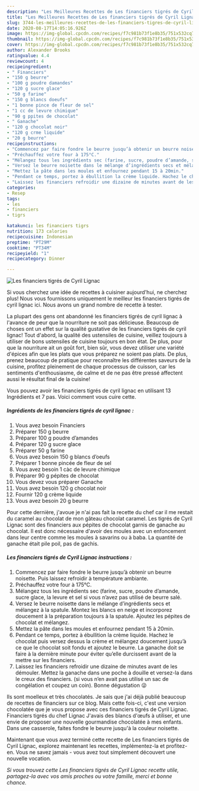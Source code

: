 ```yaml
---
description: "Les Meilleures Recettes de Les financiers tigrés de Cyril Lignac"
title: "Les Meilleures Recettes de Les financiers tigrés de Cyril Lignac"
slug: 3744-les-meilleures-recettes-de-les-financiers-tigres-de-cyril-lignac
date: 2020-08-17T14:05:16.926Z
image: https://img-global.cpcdn.com/recipes/f7c981b73f1e8b35/751x532cq70/les-financiers-tigres-de-cyril-lignac-photo-principale-de-la-recette.jpg
thumbnail: https://img-global.cpcdn.com/recipes/f7c981b73f1e8b35/751x532cq70/les-financiers-tigres-de-cyril-lignac-photo-principale-de-la-recette.jpg
cover: https://img-global.cpcdn.com/recipes/f7c981b73f1e8b35/751x532cq70/les-financiers-tigres-de-cyril-lignac-photo-principale-de-la-recette.jpg
author: Alexander Brooks
ratingvalue: 4.4
reviewcount: 4
recipeingredient:
- " Financiers"
- "150 g beurre"
- "100 g poudre damandes"
- "120 g sucre glace"
- "50 g farine"
- "150 g blancs doeufs"
- "1 bonne pince de fleur de sel"
- "1 cc de levure chimique"
- "90 g ppites de chocolat"
- " Ganache"
- "120 g chocolat noir"
- "120 g crme liquide"
- "20 g beurre"
recipeinstructions:
- "Commencez par faire fondre le beurre jusqu’à obtenir un beurre noisette. Puis laissez refroidir à température ambiante."
- "Préchauffez votre four à 175°C."
- "Mélangez tous les ingrédients sec (farine, sucre, poudre d’amande, sucre glace, la levure et sel si vous n’avez pas utilisé de beurre salé."
- "Versez le beurre noisette dans le mélange d’ingrédients secs et mélangez à la spatule. Montez les blancs en neige et incorporez doucement à la préparation toujours à la spatule. Ajoutez les pépites de chocolat et mélangez."
- "Mettez la pâte dans les moules et enfournez pendant 15 à 20min."
- "Pendant ce temps, portez à ébullition la crème liquide. Hachez le chocolat puis versez dessus la crème et mélangez doucement jusqu’à ce que le chocolat soit fondu et ajoutez le beurre. La ganache doit se faire à la dernière minute pour éviter qu’elle durcissent avant de la mettre sur les financiers."
- "Laissez les financiers refroidir une dizaine de minutes avant de les démouler. Mettez la ganache dans une poche à douille et versez-la dans le creux des financiers. (si vous n’en avait pas utilisé un sac de congélation et coupez un coin). Bonne dégustation 😜"
categories:
- Resep
tags:
- les
- financiers
- tigrs

katakunci: les financiers tigrs 
nutrition: 173 calories
recipecuisine: Indonesian
preptime: "PT29M"
cooktime: "PT34M"
recipeyield: "1"
recipecategory: Dinner

---
```



![Les financiers tigrés de Cyril Lignac](https://img-global.cpcdn.com/recipes/f7c981b73f1e8b35/751x532cq70/les-financiers-tigres-de-cyril-lignac-photo-principale-de-la-recette.jpg)

Si vous cherchez une idée de recettes à cuisiner aujourd'hui, ne cherchez plus! Nous vous fournissons uniquement le meilleur les financiers tigrés de cyril lignac ici. Nous avons un grand nombre de recette à tester.

La plupart des gens ont abandonné les financiers tigrés de cyril lignac à l'avance de peur que la nourriture ne soit pas délicieuse. Beaucoup de choses ont un effet sur la qualité gustative de les financiers tigrés de cyril lignac! Tout d'abord, la qualité des ustensiles de cuisine, veillez toujours à utiliser de bons ustensiles de cuisine toujours en bon état. De plus, pour que la nourriture ait un goût fort, bien sûr, vous devez utiliser une variété d'épices afin que les plats que vous préparez ne soient pas plats. De plus, prenez beaucoup de pratique pour reconnaître les différentes saveurs de la cuisine, profitez pleinement de chaque processus de cuisson, car les sentiments d'enthousiasme, de calme et de ne pas être pressé affectent aussi le résultat final de la cuisine!

<!--inarticleads1-->

Vous pouvez avoir les financiers tigrés de cyril lignac en utilisant 13 Ingrédients et 7 pas. Voici comment vous cuire cette.

##### Ingrédients de les financiers tigrés de cyril lignac :

1. Vous avez besoin  Financiers
1. Préparer 150 g beurre
1. Préparer 100 g poudre d’amandes
1. Préparer 120 g sucre glace
1. Préparer 50 g farine
1. Vous avez besoin 150 g blancs d’oeufs
1. Préparer 1 bonne pincée de fleur de sel
1. Vous avez besoin 1 càc de levure chimique
1. Préparer 90 g pépites de chocolat
1. Vous devez vous préparer  Ganache
1. Vous avez besoin 120 g chocolat noir
1. Fournir 120 g crème liquide
1. Vous avez besoin 20 g beurre


Pour cette dernière, j&#39;avoue je n&#39;ai pas fait la recette du chef car il me restait du caramel au chocolat de mon gâteau chocolat caramel. Les tigrés de Cyril Lignac sont des financiers aux pépites de chocolat garnis de ganache au chocolat. Il est donc nécessaire d&#39;avoir des moules avec un enfoncement dans leur centre comme les moules à savarins ou à baba. La quantité de ganache était pile poil, pas de gachis. 

<!--inarticleads2-->

##### Les financiers tigrés de Cyril Lignac instructions :

1. Commencez par faire fondre le beurre jusqu’à obtenir un beurre noisette. Puis laissez refroidir à température ambiante.
1. Préchauffez votre four à 175°C.
1. Mélangez tous les ingrédients sec (farine, sucre, poudre d’amande, sucre glace, la levure et sel si vous n’avez pas utilisé de beurre salé.
1. Versez le beurre noisette dans le mélange d’ingrédients secs et mélangez à la spatule. Montez les blancs en neige et incorporez doucement à la préparation toujours à la spatule. Ajoutez les pépites de chocolat et mélangez.
1. Mettez la pâte dans les moules et enfournez pendant 15 à 20min.
1. Pendant ce temps, portez à ébullition la crème liquide. Hachez le chocolat puis versez dessus la crème et mélangez doucement jusqu’à ce que le chocolat soit fondu et ajoutez le beurre. La ganache doit se faire à la dernière minute pour éviter qu’elle durcissent avant de la mettre sur les financiers.
1. Laissez les financiers refroidir une dizaine de minutes avant de les démouler. Mettez la ganache dans une poche à douille et versez-la dans le creux des financiers. (si vous n’en avait pas utilisé un sac de congélation et coupez un coin). Bonne dégustation 😜


Ils sont moelleux et très chocolatés. Je sais que j&#39;ai déjà publié beaucoup de recettes de financiers sur ce blog. Mais cette fois-ci, c&#39;est une version chocolatée que je vous propose avec ces financiers tigrés de Cyril Lignac. Financiers tigrés du chef Lignac J&#39;avais des blancs d&#39;œufs à utiliser, et une envie de proposer une nouvelle gourmandise chocolatée à mes enfants. Dans une casserole, faites fondre le beurre jusqu&#39;à la couleur noisette. 

<!--inarticleads1-->

<p>
Maintenant que vous avez terminé cette recette de Les financiers tigrés de Cyril Lignac, explorez maintenant les recettes, implémentez-la et profitez-en. Vous ne savez jamais - vous avez tout simplement découvert une nouvelle vocation.
</p>

<p>
<i>Si vous trouvez cette Les financiers tigrés de Cyril Lignac recette utile, partagez-la avec vos amis proches ou votre famille, merci et bonne chance.</i>
</p>
